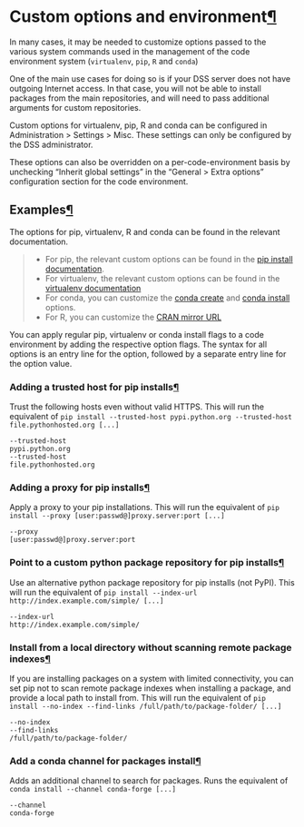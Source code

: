 Custom options and environment[¶](#custom-options-and-environment "Permalink to this heading")
==============================================================================================


In many cases, it may be needed to customize options passed to the various system commands used in the management of the code environment system (`virtualenv`, `pip`, `R` and `conda`)


One of the main use cases for doing so is if your DSS server does not have outgoing Internet access. In that case, you will not be able to install packages from the main repositories, and will need to pass additional arguments for custom repositories.


Custom options for virtualenv, pip, R and conda can be configured in Administration \> Settings \> Misc. These settings can only be configured by the DSS administrator.


These options can also be overridden on a per\-code\-environment basis by unchecking “Inherit global settings” in the “General \> Extra options” configuration section for the code environment.



Examples[¶](#examples "Permalink to this heading")
--------------------------------------------------


The options for pip, virtualenv, R and conda can be found in the relevant documentation.



> * For pip, the relevant custom options can be found in the [pip install documentation](https://pip.pypa.io/en/stable/cli/pip_install/).
> * For virtualenv, the relevant custom options can be found in the [virtualenv documentation](https://virtualenv.pypa.io/en/latest/cli_interface.html)
> * For conda, you can customize the [conda create](https://docs.conda.io/projects/conda/en/latest/commands/create.html#) and [conda install](https://docs.conda.io/projects/conda/en/latest/commands/install.html) options.
> * For R, you can customize the [CRAN mirror URL](https://cran.r-project.org/mirrors.html)


You can apply regular pip, virtualenv or conda install flags to a code environment by adding the respective option flags. The syntax for all options is an entry line for the option, followed by a separate entry line for the option value.



### Adding a trusted host for pip installs[¶](#adding-a-trusted-host-for-pip-installs "Permalink to this heading")


Trust the following hosts even without valid HTTPS. This will run the equivalent of `pip install --trusted-host pypi.python.org --trusted-host file.pythonhosted.org [...]`



```
--trusted-host
pypi.python.org
--trusted-host
file.pythonhosted.org

```




### Adding a proxy for pip installs[¶](#adding-a-proxy-for-pip-installs "Permalink to this heading")


Apply a proxy to your pip installations. This will run the equivalent of `pip install --proxy [user:passwd@]proxy.server:port [...]`



```
--proxy
[user:passwd@]proxy.server:port

```




### Point to a custom python package repository for pip installs[¶](#point-to-a-custom-python-package-repository-for-pip-installs "Permalink to this heading")


Use an alternative python package repository for pip installs (not PyPI). This will run the equivalent of `pip install --index-url http://index.example.com/simple/ [...]`



```
--index-url
http://index.example.com/simple/

```




### Install from a local directory without scanning remote package indexes[¶](#install-from-a-local-directory-without-scanning-remote-package-indexes "Permalink to this heading")


If you are installing packages on a system with limited connectivity, you can set pip not to scan remote package indexes when installing a package, and provide a local path to install from. This will run the equivalent of `pip install --no-index --find-links /full/path/to/package-folder/ [...]`



```
--no-index
--find-links
/full/path/to/package-folder/

```




### Add a conda channel for packages install[¶](#add-a-conda-channel-for-packages-install "Permalink to this heading")


Adds an additional channel to search for packages. Runs the equivalent of `conda install --channel conda-forge [...]`



```
--channel
conda-forge

```